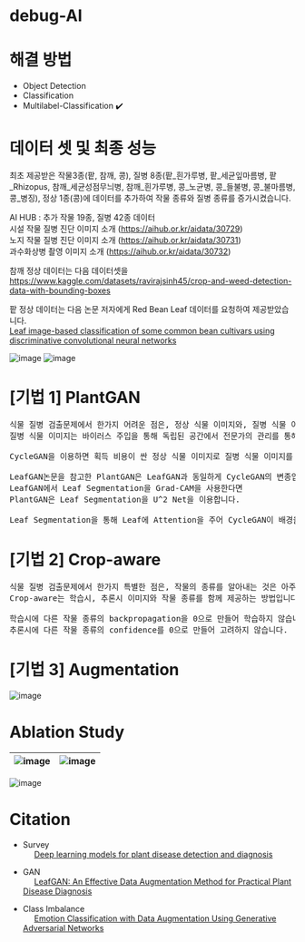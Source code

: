 # debug-AI

# 해결 방법
  * Object Detection
  * Classification
  * Multilabel-Classification ✔️
    
# 데이터 셋 및 최종 성능
최초 제공받은 작물3종(팥, 참깨, 콩), 질병 8종(팥_흰가루병, 팥_세균잎마름병, 팥_Rhizopus, 참깨_세균성점무늬병, 참깨_흰가루병, 콩_노균병, 콩_들불병, 콩_불마름병, 콩_병징), 정상 1종(콩)에 데이터를 추가하여 작물 종류와 질병 종류를 증가시켰습니다. <br> 

AI HUB : 추가 작물 19종, 질병 42종 데이터 <br> 
시설 작물 질병 진단 이미지 소개 (https://aihub.or.kr/aidata/30729) <br> 
노지 작물 질병 진단 이미지 소개 (https://aihub.or.kr/aidata/30731)  <br> 
과수화상병 촬영 이미지 소개 (https://aihub.or.kr/aidata/30732) <br> 

참깨 정상 데이터는 다음 데이터셋을 <br>
https://www.kaggle.com/datasets/ravirajsinh45/crop-and-weed-detection-data-with-bounding-boxes

팥 정상 데이터는 다음 논문 저자에게 Red Bean Leaf 데이터를 요청하여 제공받았습니다. <br>
[Leaf image-based classification of some common bean cultivars using discriminative convolutional neural networks](https://www.sciencedirect.com/science/article/abs/pii/S0168169920331409)


![image](https://user-images.githubusercontent.com/80030558/172639211-7434d424-d56e-479a-8ae8-5ed24b5b4ee3.png)
![image](https://user-images.githubusercontent.com/80030558/172638713-642edffd-e5a5-4d17-8a80-8a9b14a70ace.png)

# [기법 1] PlantGAN
<pre>
식물 질병 검출문제에서 한가지 어려운 점은, 정상 식물 이미지와, 질병 식물 이미지의 획득 난이도가 다르다는 것입니다.
질병 식물 이미지는 바이러스 주입을 통해 독립된 공간에서 전문가의 관리를 통해 길러져야 하기에 질병 식물 이미지는 획득 비용이 비쌉니다.

CycleGAN을 이용하면 획득 비용이 싼 정상 식물 이미지로 질병 식물 이미지를 만들어 낼 수 있습니다.

LeafGAN논문을 참고한 PlantGAN은 LeafGAN과 동일하게 CycleGAN의 변종입니다.
LeafGAN에서 Leaf Segmentation을 Grad-CAM을 사용한다면
PlantGAN은 Leaf Segmentation을 U^2 Net을 이용합니다.

Leaf Segmentation을 통해 Leaf에 Attention을 주어 CycleGAN이 배경을 만들지 않고, 오롯이 Leaf만 변경할 수 있습니다.
</pre>

# [기법 2] Crop-aware
<pre>
식물 질병 검출문제에서 한가지 특별한 점은, 작물의 종류를 알아내는 것은 아주 쉽다는 것입니다.
Crop-aware는 학습시, 추론시 이미지와 작물 종류를 함께 제공하는 방법입니다.

학습시에 다른 작물 종류의 backpropagation을 0으로 만들어 학습하지 않습니다.
추론시에 다른 작물 종류의 confidence를 0으로 만들어 고려하지 않습니다.
</pre>

# [기법 3] Augmentation
![image](https://user-images.githubusercontent.com/80030558/172644234-f3677835-2e70-4e09-8eb3-88e0ed69ced1.png)

# Ablation Study

![image](https://user-images.githubusercontent.com/80030558/172643212-0fad9854-b2ef-4a3b-9a95-b49902acce0d.png) |![image](https://user-images.githubusercontent.com/80030558/172643419-f96f3f75-ea4a-45af-ae0a-959b980d0ebd.png)
--- | --- | 

![image](https://user-images.githubusercontent.com/80030558/172643944-a4bd80e6-ed84-451c-804c-41111a0cc775.png)

# Citation
  * Survey
  <span><br>&nbsp;&nbsp;&nbsp;&nbsp; </span>
  [Deep learning models for plant disease detection and diagnosis](https://www.sciencedirect.com/science/article/abs/pii/S0168169917311742)
  
  * GAN
  <span><br>&nbsp;&nbsp;&nbsp;&nbsp; </span>
  [LeafGAN: An Effective Data Augmentation Method for Practical Plant Disease Diagnosis](https://arxiv.org/pdf/2002.10100.pdf)
  
  * Class Imbalance 
  <span><br>&nbsp;&nbsp;&nbsp;&nbsp; </span>
  [Emotion Classification with Data Augmentation Using Generative Adversarial Networks](https://arxiv.org/pdf/1711.00648.pdf)
